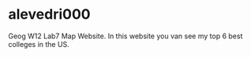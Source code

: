# alevedri000
Geog W12 Lab7 Map Website.
In this website you van see my top 6 best colleges in the US.
